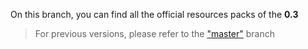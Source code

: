 On this branch, you can find all the official resources packs of the **0.3**  

> For previous versions, please refer to the ["master"](https://github.com/06-Games/Angry-Dash/tree/master) branch
